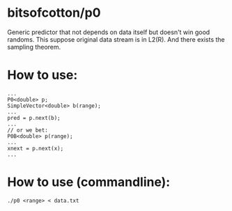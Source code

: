 # bitsofcotton/p0
Generic predictor that not depends on data itself but doesn't win good randoms.
This suppose original data stream is in L2(R).
And there exists the sampling theorem.

# How to use:
    ...
    P0<double> p;
    SimpleVector<double> b(range);
    ...
    pred = p.next(b);
    ...
    // or we bet:
    P0B<double> p(range);
    ...
    xnext = p.next(x);
    ...

# How to use (commandline):
    ./p0 <range> < data.txt

